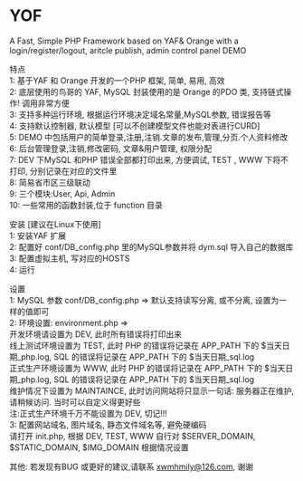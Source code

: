 # YOF
A Fast, Simple PHP Framework based on YAF&amp; Orange with a login/register/logout, aritcle publish, admin control panel DEMO

特点<br />
1: 基于YAF 和 Orange 开发的一个PHP 框架, 简单, 易用, 高效 <br />
2: 底层使用的鸟哥的 YAF, MySQL 封装使用的是 Orange 的PDO 类, 支持链式操作! 调用非常方便 <br />
3: 支持多种运行环境, 根据运行环境决定域名常量,MySQL参数, 错误报告等 <br />
4: 支持默认控制器, 默认模型 [可以不创建模型文件也能对表进行CURD] <br />
5: DEMO 中包括用户的简单登录,注册,注销.文章的发布,管理,分页.个人资料修改 <br />
6: 后台管理登录,注销,修改密码, 文章&用户管理, 权限分配 <br />
7: DEV 下MySQL 和PHP 错误全部都打印出来, 方便调试, TEST , WWW 下将不打印, 分别记录在对应的文件里 <br />
8: 简易省市区三级联动 <br />
9: 三个模块:User, Api, Admin <br />
10: 一些常用的函数封装,位于 function 目录

安装 [建议在Linux下使用]<br />
1: 安装YAF 扩展 <br />
2: 配置好 conf/DB_config.php 里的MySQL参数并将 dym.sql 导入自己的数据库<br />
3: 配置虚拟主机, 写对应的HOSTS<br />
4: 运行<br />

设置<br />
1: MySQL 参数 conf/DB_config.php => 默认支持读写分离, 或不分离, 设置为一样的值即可<br />
2: 环境设置: environment.php => <br />
   开发环境请设置为 DEV, 此时所有错误将打印出来<br />
   线上测试环境设置为 TEST, 此时 PHP 的错误将记录在 APP_PATH 下的 $当天日期_php.log, SQL 的错误将记录在 APP_PATH 下的 $当天日期_sql.log<br />
   正式生产环境设置为 WWW, 此时 PHP 的错误将记录在 APP_PATH 下的 $当天日期_php.log, SQL 的错误将记录在 APP_PATH 下的 $当天日期_sql.log<br />
   维护情况下设置为 MAINTAINCE, 此时访问网站将只显示一句话: 服务器正在维护, 请稍候访问. 当时可以自定义得更好些<br />
注:正式生产环境千万不能设置为 DEV, 切记!!!<br />
3: 配置网站域名, 图片域名, 静态文件域名等, 避免硬编码<br />
   请打开 init.php, 根据 DEV, TEST, WWW 自行对 $SERVER_DOMAIN, $STATIC_DOMAIN, $IMG_DOMAIN 根据情况设置

其他: 若发现有BUG 或更好的建议,请联系 xwmhmily@126.com, 谢谢
